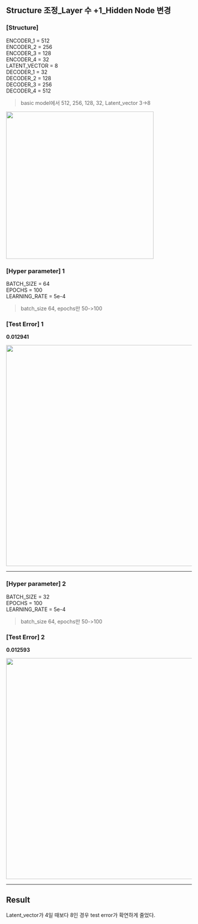 ## Structure 조정_Layer 수 +1_Hidden Node 변경

### [Structure]
ENCODER_1 = 512 </br>
ENCODER_2 = 256 </br>
ENCODER_3 = 128 </br>
ENCODER_4 = 32 </br>
LATENT_VECTOR = 8 </br>
DECODER_1 = 32 </br>
DECODER_2 = 128 </br>
DECODER_3 = 256 </br>
DECODER_4 = 512 </br>

> basic model에서 512, 256, 128, 32, Latent_vector 3->8 </br>

<img src="https://github.com/park-sangeun/Advanced-ANN/assets/90459890/cf8f177b-9d8e-420d-9aae-294b78fa1e9b" width = "400">

### [Hyper parameter] 1
BATCH_SIZE = 64 </br>
EPOCHS = 100 </br>
LEARNING_RATE = 5e-4 </br>

> batch_size 64, epochs만 50->100 </br>
  
### [Test Error] 1
<b> 0.012941 </b>

<img src = "https://github.com/park-sangeun/Advanced-ANN/assets/90459890/8715fde2-549c-448d-8203-a0d127864af3" width = "600">

---

### [Hyper parameter] 2
BATCH_SIZE = 32 </br>
EPOCHS = 100 </br>
LEARNING_RATE = 5e-4 </br>

> batch_size 64, epochs만 50->100 </br>
  
### [Test Error] 2
<b> 0.012593 </b>

<img src = "https://github.com/park-sangeun/Advanced-ANN/assets/90459890/da646616-2183-496d-bb1b-f4097cf33a3c" width = "600">

---

Result
---
Latent_vector가 4일 때보다 8인 경우 test error가 확연하게 줄었다.
